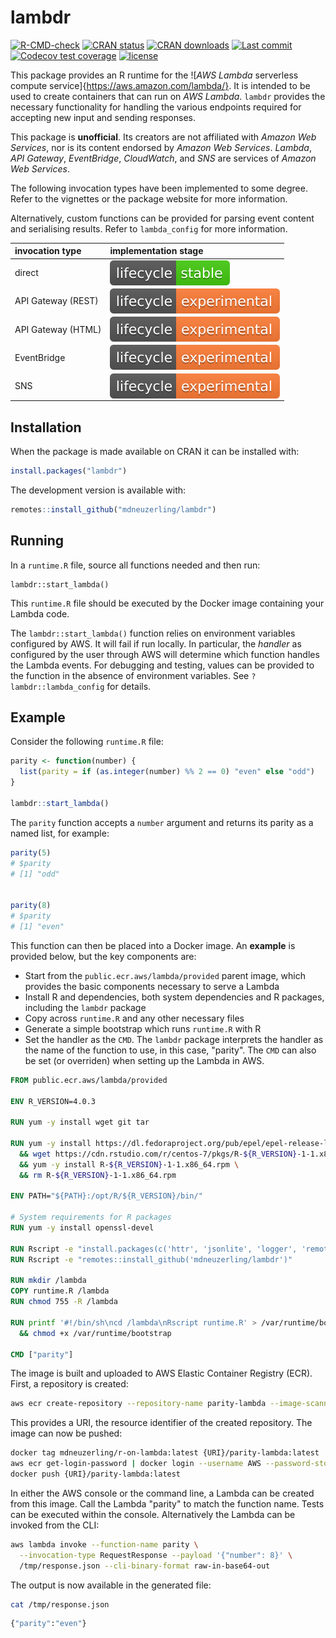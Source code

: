# lambdr

<!-- badges: start -->
[![R-CMD-check](https://github.com/mdneuzerling/lambdr/workflows/R-CMD-check/badge.svg)](https://github.com/mdneuzerling/lambdr/actions)
[![CRAN status](https://www.r-pkg.org/badges/version/lambdr)](https://cran.r-project.org/package=lambdr)
[![CRAN downloads](https://cranlogs.r-pkg.org/badges/lambdr)](https://cran.r-project.org/package=lambdr)
[![Last commit](https://img.shields.io/github/last-commit/mdneuzerling/lambdr/main.svg)](https://github.com/mdneuzerling/lambdr/tree/main)
[![Codecov test coverage](https://codecov.io/gh/mdneuzerling/lambdr/branch/main/graph/badge.svg)](https://codecov.io/gh/mdneuzerling/lambdr?branch=main)
[![license](https://img.shields.io/badge/license-MIT-lightgrey.svg)](https://choosealicense.com/licenses/mit/)
<!-- badges: end -->

This package provides an R runtime for the ![_AWS Lambda_ serverless compute
service]{https://aws.amazon.com/lambda/}. It is intended to be used to create
containers that can run on _AWS Lambda_. `lambdr` provides the necessary
functionality for handling the various endpoints required for accepting new
input and sending responses.

This package is **unofficial**. Its creators are not affiliated with
_Amazon Web Services_, nor is its content endorsed by _Amazon Web Services_.
_Lambda_, _API Gateway_, _EventBridge_, _CloudWatch_, and _SNS_ are services of
_Amazon Web Services_.

The following invocation types have been implemented to some degree. Refer to
the vignettes or the package website for more information.

Alternatively, custom functions can be provided for parsing event content and
serialising results. Refer to `lambda_config` for more information.

 invocation type | implementation stage
|:---------------|:---------------------|
 direct | <img src="man/figures/lifecycle-stable.svg" align="center"/>
 API Gateway (REST) | <img src="man/figures/lifecycle-experimental.svg" align="center"/>
 API Gateway (HTML) | <img src="man/figures/lifecycle-experimental.svg" align="center"/>
 EventBridge | <img src="man/figures/lifecycle-experimental.svg" align="center"/>
 SNS | <img src="man/figures/lifecycle-experimental.svg" align="center"/>

## Installation

When the package is made available on CRAN it can be installed with:

```r
install.packages("lambdr")
```

The development version is available with:

```r
remotes::install_github("mdneuzerling/lambdr")
```

## Running

In a `runtime.R` file, source all functions needed and then run:

```{r}
lambdr::start_lambda()
```

This `runtime.R` file should be executed by the Docker image containing your
Lambda code.

The `lambdr::start_lambda()` function relies on environment variables
configured by AWS. It will fail if run locally. In particular, the _handler_ as
configured by the user through AWS will determine which function handles the
Lambda events. For debugging and testing, values can be provided to the function in the absence of environment variables. See `?lambdr::lambda_config` for
details.

## Example

Consider the following `runtime.R` file:

```r
parity <- function(number) {
  list(parity = if (as.integer(number) %% 2 == 0) "even" else "odd")
}

lambdr::start_lambda()
```

The `parity` function accepts a `number` argument and returns its parity as a named list, for example:

```r
parity(5)
# $parity
# [1] "odd"


parity(8)
# $parity
# [1] "even"
```

This function can then be placed into a Docker image. An **example** is provided below, but the key components are:

* Start from the `public.ecr.aws/lambda/provided` parent image, which provides the basic components necessary to serve a Lambda
* Install R and dependencies, both system dependencies and R packages, including the `lambdr` package
* Copy across `runtime.R` and any other necessary files
* Generate a simple bootstrap which runs `runtime.R` with R
* Set the handler as the `CMD`. The `lambdr` package interprets the handler as the name of the function to use, in this case, "parity". The `CMD` can also be set (or overriden) when setting up the Lambda in AWS.

```dockerfile
FROM public.ecr.aws/lambda/provided

ENV R_VERSION=4.0.3

RUN yum -y install wget git tar

RUN yum -y install https://dl.fedoraproject.org/pub/epel/epel-release-latest-7.noarch.rpm \
  && wget https://cdn.rstudio.com/r/centos-7/pkgs/R-${R_VERSION}-1-1.x86_64.rpm \
  && yum -y install R-${R_VERSION}-1-1.x86_64.rpm \
  && rm R-${R_VERSION}-1-1.x86_64.rpm

ENV PATH="${PATH}:/opt/R/${R_VERSION}/bin/"

# System requirements for R packages
RUN yum -y install openssl-devel

RUN Rscript -e "install.packages(c('httr', 'jsonlite', 'logger', 'remotes'), repos = 'https://packagemanager.rstudio.com/all/__linux__/centos7/latest')"
RUN Rscript -e "remotes::install_github('mdneuzerling/lambdr')"

RUN mkdir /lambda
COPY runtime.R /lambda
RUN chmod 755 -R /lambda

RUN printf '#!/bin/sh\ncd /lambda\nRscript runtime.R' > /var/runtime/bootstrap \
  && chmod +x /var/runtime/bootstrap

CMD ["parity"]
```

The image is built and uploaded to AWS Elastic Container Registry (ECR). First, a repository is created:

```bash
aws ecr create-repository --repository-name parity-lambda --image-scanning-configuration scanOnPush=true
```

This provides a URI, the resource identifier of the created repository. The image can now be pushed:

```bash
docker tag mdneuzerling/r-on-lambda:latest {URI}/parity-lambda:latest
aws ecr get-login-password | docker login --username AWS --password-stdin {URI}
docker push {URI}/parity-lambda:latest
```

In either the AWS console or the command line, a Lambda can be created from this image. Call the Lambda "parity" to match the function name. Tests can be executed within the console. Alternatively the Lambda can be invoked from the CLI:

```bash
aws lambda invoke --function-name parity \
  --invocation-type RequestResponse --payload '{"number": 8}' \
  /tmp/response.json --cli-binary-format raw-in-base64-out
```

The output is now available in the generated file:

```bash
cat /tmp/response.json            
```

```bash
{"parity":"even"}
```
